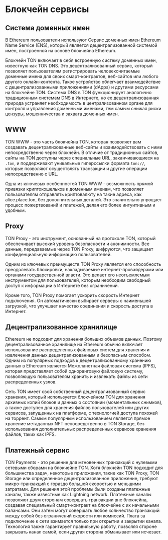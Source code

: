 # Блокчейн сервисы

## Система доменных имен

В Ethereum пользователи используют Сервис доменных имен Ethereum Name Service (ENS), который является децентрализованной системой имен, построенной на основе блокчейна Ethereum.

Блокчейн TON включает в себя встроенную систему доменных имен, известную как TON DNS. Это децентрализованный сервис, который позволяет пользователям регистрировать человекочитаемые доменные имена для своих смарт-контрактов, веб-сайтов или любого другого онлайн-контента. Такое устройство облегчает взаимодействие с децентрализованными приложениями (dApps) и другими ресурсами на блокчейне TON. Система DNS в TON функционирует аналогично традиционным системам DNS в Интернете, но ее децентрализованная природа устраняет необходимость в централизованном органе для контроля и управления доменными именами, тем самым снижая риски цензуры, мошенничества и захвата доменных имен.

## WWW

TON WWW - это часть блокчейна TON, которая позволяет вам создавать децентрализованные веб-сайты и взаимодействовать с ними непосредственно через блокчейн. В отличие от традиционных сайтов, сайты на TON доступны через специальные URL, заканчивающиеся на `.ton`, и поддерживают уникальные гиперссылки формата `ton://`, которые позволяют осуществлять транзакции и другие операции непосредственно с URL.

Одна из ключевых особенностей TON WWW - возможность прямой привязки криптокошельков к доменным именам, что позволяет пользователям отправлять криптовалюту на такие адреса, как alice.place.ton, без дополнительных деталей. Это значительно упрощает процесс пожертвований и платежей, делая его более интуитивным и удобным.

## Proxy

TON Proxy - это инструмент, основанный на протоколе TON, который обеспечивает высокий уровень безопасности и анонимности. Все данные, передаваемые через TON Proxy, шифруются, что защищает конфиденциальную информацию пользователей.

Одним из ключевых преимуществ TON Proxy является его способность преодолевать блокировки, накладываемые интернет-провайдерами или органами государственной власти. Это делает его неотъемлемым инструментом для пользователей, которым необходим свободный доступ к информации в Интернете без ограничений.

Кроме того, TON Proxy помогает ускорить скорость Интернет подключения. Он автоматически выбирает серверы с наименьшей загрузкой, что улучшает качество соединения и скорость доступа в Интернет.

## Децентрализованное хранилище

Ethereum не подходит для хранения больших объемов данных. Поэтому децентрализованное хранилище на Ethereum обычно включает использование распределенных файловых систем для хранения и извлечения данных децентрализованным и безопасным способом. Одним из популярных подходов к децентрализованному хранению данных в Ethereum является Межпланетная файловая система (IPFS), которая представляет собой одноранговую файловую систему, позволяющую пользователям хранить и извлекать файлы из сети распределенных узлов.

Сеть TON имеет свой собственный децентрализованный сервис хранения, который используется блокчейном TON для хранения архивных копий блоков и данных о состоянии (моментальных снимков), а также доступен для хранения файлов пользователей или других сервисов, запущенных на платформе, с технологией доступа похожей на торрент. Самым популярным использованием является прямое хранение метаданных NFT непосредственно в TON Storage, без использования дополнительных распределенных сервисов хранения файлов, таких как IPFS.

## Платежный сервис

TON Payments - это решение для мгновенных транзакций с нулевыми сетевыми сборами на блокчейне TON. Хотя блокчейн TON подходит для большинства задач, некоторые приложения, такие как TON Proxy, TON Storage или определенное децентрализованное приложение, требуют микро-транзакций с гораздо большей скоростью и меньшими затратами. Для решения этой проблемы были созданы платежные каналы, также известные как Lightning network. Платежные каналы позволяют двум сторонам совершать транзакции вне блокчейна, создавая специальный смарт-контракт на блокчейне с их начальными балансами. Они затем могут совершать любое количество транзакций между собой без ограничений скорости или комиссий. Плата за подключение к сети взимается только при открытии и закрытии канала. Технология также гарантирует правильную работу, позволяя стороне закрывать канал самой, если другая сторона обманывает или исчезает.
